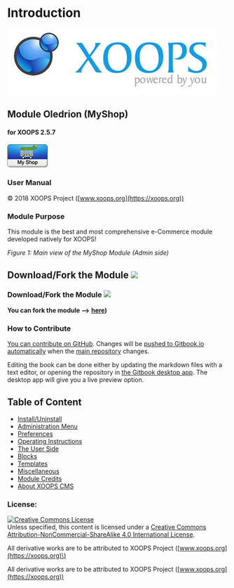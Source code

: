 # Introduction

![logoXoops.jpg](.gitbook/assets/logoxoops%20%281%29.jpg)

## Module Oledrion \(MyShop\)
      
#### for XOOPS 2.5.7

![](.gitbook/assets/logomodule.png)
            
### User Manual

© 2018 XOOPS Project ([www.xoops.org](https://xoops.org))  

### Module Purpose

This module is the best and most comprehensive e-Commerce module developed natively for XOOPS! 

 _Figure 1: Main view of the MyShop Module \(Admin side\)_

## Download/Fork the Module ![](https://xoops.org/images/forkit.png) 

### Download/Fork the Module ![](https://xoops.org/images/forkit.png)

**You can fork the module --&gt;** [**here**](https://github.com/XoopsModules25x/oledrion)**\)**

### How to Contribute

[You can contribute on GitHub](https://github.com/XoopsDocs/oledrion-tutorial). Changes will be [pushed to Gitbook.io automatically](https://www.gitbook.com/book/xoops/oledrion-tutorial/activity) when the [main repository](https://github.com/XoopsDocs/oledrion-tutorial) changes.

Editing the book can be done either by updating the markdown files with a text editor, or opening the repository in [the Gitbook desktop app](https://github.com/GitbookIO/editor/blob/master/README.md). The desktop app will give you a live preview option.

## Table of Content

* [Install/Uninstall](install-uninstall.md)
* [Administration Menu](administration-menu.md)
* [Preferences](preferences.md)
* [Operating Instructions](operating-instructions.md)
* [The User Side](the-user-side.md)
* [Blocks](blocks.md)
* [Templates](templates.md)
* [Miscellaneous](other.md) 
* [Module Credits](module-credits.md)
* [About XOOPS CMS](about-xoops-cms.md)

### License:

[![Creative Commons License](https://i.creativecommons.org/l/by-nc-sa/4.0/88x31.png)](http://creativecommons.org/licenses/by-nc-sa/4.0/)  
Unless specified, this content is licensed under a [Creative Commons Attribution-NonCommercial-ShareAlike 4.0 International License](http://creativecommons.org/licenses/by-nc-sa/4.0/).

All derivative works are to be attributed to XOOPS Project \([www.xoops.org](https://xoops.org)\)

All derivative works are to be attributed to XOOPS Project ([www.xoops.org](https://xoops.org))
